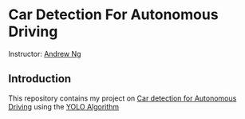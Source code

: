 # Car Detection For Autonomous Driving

Instructor: [Andrew Ng](https://www.andrewng.org/)

## Introduction

This repository contains my project on [Car detection for Autonomous Driving](https://github.com/DaudLateef/Car-Detection-for-Autonomous-Driving/blob/main/Auto/Autonomous%2Bdriving%2Bapplication%2B-%2BCar%2Bdetection%2B-%2Bv3.ipynb) using the [YOLO Algorithm](https://scholarphi.semanticscholar.org/?file=https://arxiv.org/pdf/1506.02640v5.pdf)
